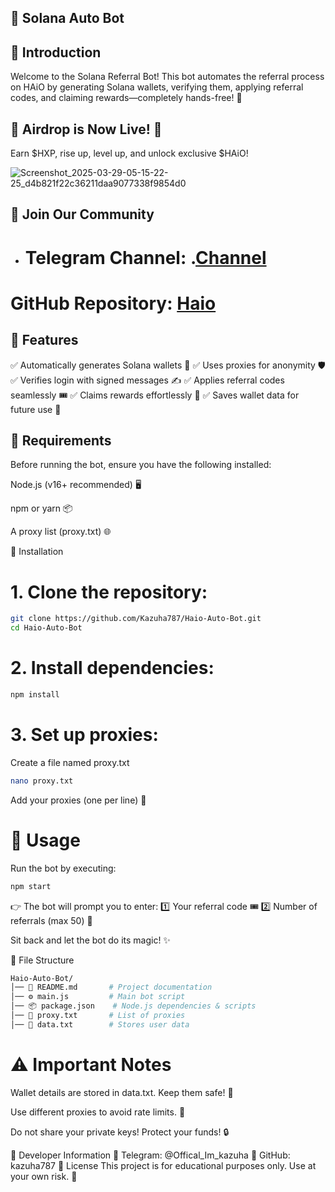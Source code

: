 ## 🚀 Solana Auto Bot

## 🌟 Introduction

Welcome to the Solana Referral Bot! This bot automates the referral process on HAiO by generating Solana wallets, verifying them, applying referral codes, and claiming rewards—completely hands-free! 🎉
## 🚀 Airdrop is Now Live! 🎉

Earn $HXP, rise up, level up, and unlock exclusive $HAiO!

![Screenshot_2025-03-29-05-15-22-25_d4b821f22c36211daa9077338f9854d0](https://github.com/user-attachments/assets/ea662bd8-d018-44f3-9e95-77d32dbfb712)
## 📢 Join Our Community  

- # Telegram Channel: .[Channel](https://t.me/Offical_Im_kazuha)
# GitHub Repository: [Haio](https://github.com/Kazuha787/Haio-Auto-Bot.git)

## 🎯 Features

✅ Automatically generates Solana wallets 🔑 ✅ Uses proxies for anonymity 🛡️ ✅ Verifies login with signed messages ✍️ ✅ Applies referral codes seamlessly 🎟️ ✅ Claims rewards effortlessly 🎁 ✅ Saves wallet data for future use 📄

## 📌 Requirements

Before running the bot, ensure you have the following installed:

Node.js (v16+ recommended) 🖥️

npm or yarn 📦

A proxy list (proxy.txt) 🌐


🔧 Installation

# 1. Clone the repository:
```sh
git clone https://github.com/Kazuha787/Haio-Auto-Bot.git
cd Haio-Auto-Bot
```

# 2. Install dependencies:
```sh
npm install
```

# 3. Set up proxies:

Create a file named proxy.txt
```sh
nano proxy.txt
```
Add your proxies (one per line) 📝

# 🚀 Usage

Run the bot by executing:
```sh
npm start
```

👉 The bot will prompt you to enter: 1️⃣ Your referral code 🎟️ 2️⃣ Number of referrals (max 50) 🔢

Sit back and let the bot do its magic! ✨

📂 File Structure
```sh
Haio-Auto-Bot/  
│── 📜 README.md       # Project documentation  
│── ⚙️ main.js         # Main bot script  
│── 📦 package.json    # Node.js dependencies & scripts  
│── 📜 proxy.txt       # List of proxies  
│── 📜 data.txt        # Stores user data
```
# ⚠️ Important Notes

Wallet details are stored in data.txt. Keep them safe! 🔐

Use different proxies to avoid rate limits. 🚨

Do not share your private keys! Protect your funds! 🔒

🤖 Developer Information
💬 Telegram: @Offical_Im_kazuha
🐙 GitHub: kazuha787
📜 License
This project is for educational purposes only. Use at your own risk. 🚀
